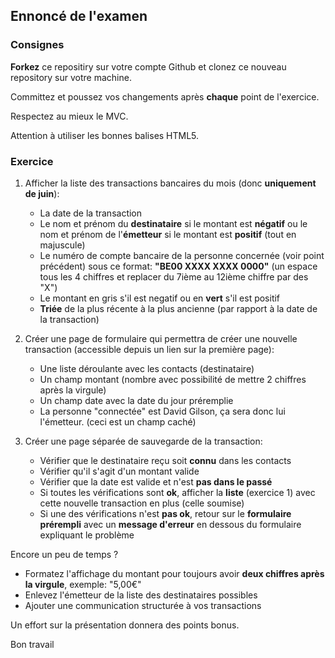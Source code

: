 ## Ennoncé de l'examen

### Consignes

**Forkez** ce repositiry sur votre compte Github et clonez ce nouveau repository sur votre machine.

Committez et poussez vos changements après **chaque** point de l'exercice.

Respectez au mieux le MVC.

Attention à utiliser les bonnes balises HTML5.

### Exercice

1. Afficher la liste des transactions bancaires du mois (donc **uniquement de juin**):
    - La date de la transaction
    - Le nom et prénom du **destinataire** si le montant est **négatif** ou le nom et prénom de l'**émetteur** si le montant est **positif** (tout en majuscule)
    - Le numéro de compte bancaire de la personne concernée (voir point précédent) sous ce format: **"BE00 XXXX XXXX 0000"** (un espace tous les 4 chiffres et replacer du 7ième au 12ième chiffre par des "X")
    - Le montant en gris s'il est negatif ou en **vert** s'il est positif
    - **Triée** de la plus récente à la plus ancienne (par rapport à la date de la transaction)

2. Créer une page de formulaire qui permettra de créer une nouvelle transaction (accessible depuis un lien sur la première page):
    - Une liste déroulante avec les contacts (destinataire)
    - Un champ montant (nombre avec possibilité de mettre 2 chiffres après la virgule)
    - Un champ date avec la date du jour préremplie
    - La personne "connectée" est David Gilson, ça sera donc lui l'émetteur. (ceci est un champ caché)

3. Créer une page séparée de sauvegarde de la transaction:
    - Vérifier que le destinataire reçu soit **connu** dans les contacts
    - Vérifier qu'il s'agit d'un montant valide
    - Vérifier que la date est valide et n'est **pas dans le passé**
    - Si toutes les vérifications sont **ok**, afficher la **liste** (exercice 1) avec cette nouvelle transaction en plus (celle soumise)
    - Si une des vérifications n'est **pas ok**, retour sur le **formulaire prérempli** avec un **message d'erreur** en dessous du formulaire expliquant le problème

Encore un peu de temps ?
- Formatez l'affichage du montant pour toujours avoir **deux chiffres après la virgule**, exemple: "5,00€"
- Enlevez l'émetteur de la liste des destinataires possibles
- Ajouter une communication structurée à vos transactions

Un effort sur la présentation donnera des points bonus.

Bon travail
